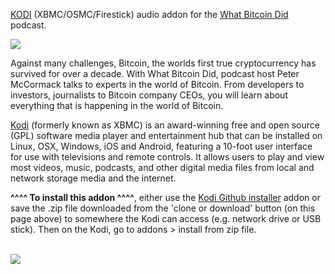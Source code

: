 <a href="kodi.tv">KODI<a> (XBMC/OSMC/Firestick) audio addon for the <a href="https://www.whatbitcoindid.com/">What Bitcoin Did</a> podcast.<br>

<img src="https://podcastaddict.com/cache/artwork/thumb/2063355"><br>

Against many challenges, Bitcoin, the worlds first true cryptocurrency has survived for over a decade. With What Bitcoin Did, podcast host Peter McCormack talks to experts in the world of Bitcoin. From developers to investors, journalists to Bitcoin company CEOs, you will learn about everything that is happening in the world of Bitcoin.<br>

<a href="www.kodi.tv">Kodi</a> (formerly known as XBMC) is an award-winning free and open source (GPL) software media player and entertainment hub that can be installed on Linux, OSX, Windows, iOS and Android, featuring a 10-foot user interface for use with televisions and remote controls. It allows users to play and view most videos, music, podcasts, and other digital media files from local and network storage media and the internet.<br>

<b>^^^^ To install this addon ^^^^</b>, either use the <a href="https://www.tvaddons.co/github-browser-kodi/">Kodi Github installer</a> addon or save the .zip file downloaded from the 'clone or download' button (on this page above) to somewhere the Kodi can access (e.g. network drive or USB stick). Then on the Kodi, go to addons > install from zip file.<br>

<br><a href="http://www.kodi.tv"><img src="https://kodi.tv/sites/default/files/page/field_image/about--devices.jpg">
